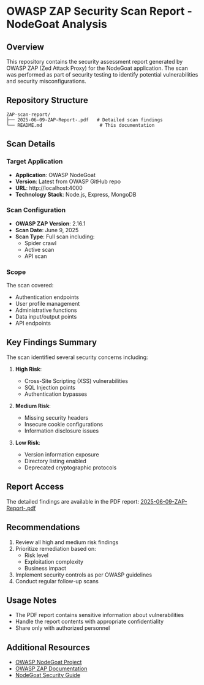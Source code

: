 # OWASP ZAP Security Scan Report - NodeGoat Analysis

## Overview

This repository contains the security assessment report generated by OWASP ZAP (Zed Attack Proxy) for the NodeGoat application. The scan was performed as part of security testing to identify potential vulnerabilities and security misconfigurations.

## Repository Structure

```
ZAP-scan-report/
├── 2025-06-09-ZAP-Report-.pdf   # Detailed scan findings
└── README.md                     # This documentation
```

## Scan Details

### Target Application
- **Application**: OWASP NodeGoat
- **Version**: Latest from OWASP GitHub repo
- **URL**: http://localhost:4000
- **Technology Stack**: Node.js, Express, MongoDB

### Scan Configuration
- **OWASP ZAP Version**: 2.16.1 
- **Scan Date**: June 9, 2025
- **Scan Type**: Full scan including:
  - Spider crawl
  - Active scan
  - API scan

### Scope
The scan covered:
- Authentication endpoints
- User profile management
- Administrative functions
- Data input/output points
- API endpoints

## Key Findings Summary

The scan identified several security concerns including:

1. **High Risk**:
   - Cross-Site Scripting (XSS) vulnerabilities
   - SQL Injection points
   - Authentication bypasses

2. **Medium Risk**:
   - Missing security headers
   - Insecure cookie configurations
   - Information disclosure issues

3. **Low Risk**:
   - Version information exposure
   - Directory listing enabled
   - Deprecated cryptographic protocols

## Report Access

The detailed findings are available in the PDF report: [2025-06-09-ZAP-Report-.pdf](2025-06-09-ZAP-Report-.pdf)

## Recommendations

1. Review all high and medium risk findings
2. Prioritize remediation based on:
   - Risk level
   - Exploitation complexity
   - Business impact
3. Implement security controls as per OWASP guidelines
4. Conduct regular follow-up scans

## Usage Notes

- The PDF report contains sensitive information about vulnerabilities
- Handle the report contents with appropriate confidentiality
- Share only with authorized personnel

## Additional Resources

- [OWASP NodeGoat Project](https://owasp.org/www-project-nodegoat/)
- [OWASP ZAP Documentation](https://www.zaproxy.org/docs/)
- [NodeGoat Security Guide](https://github.com/OWASP/NodeGoat/wiki)

